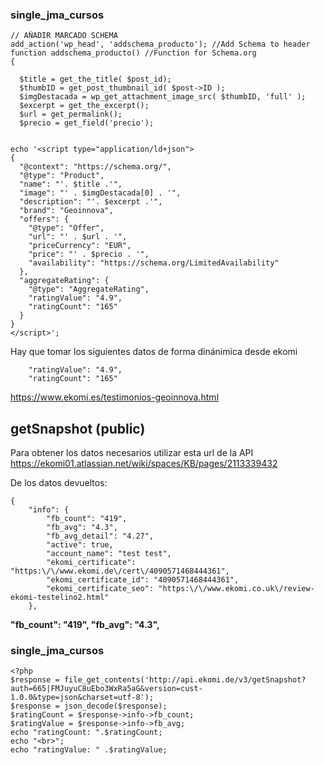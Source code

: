 ### single_jma_cursos

    // AÑADIR MARCADO SCHEMA
    add_action('wp_head', 'addschema_producto'); //Add Schema to header
    function addschema_producto() //Function for Schema.org
    {

      $title = get_the_title( $post_id);
      $thumbID = get_post_thumbnail_id( $post->ID );
      $imgDestacada = wp_get_attachment_image_src( $thumbID, 'full' );
      $excerpt = get_the_excerpt();
      $url = get_permalink();
      $precio = get_field('precio');


    echo '<script type="application/ld+json">
    {
      "@context": "https://schema.org/", 
      "@type": "Product", 
      "name": "'. $title .'",
      "image": "' . $imgDestacada[0] . '",
      "description": "'. $excerpt .'",
      "brand": "Geoinnova",
      "offers": {
        "@type": "Offer",
        "url": "' . $url . '",
        "priceCurrency": "EUR",
        "price": "' . $precio . '",
        "availability": "https://schema.org/LimitedAvailability"
      },
      "aggregateRating": {
        "@type": "AggregateRating",
        "ratingValue": "4.9",
        "ratingCount": "165"
      } 
    }
    </script>';
    
 Hay que tomar los siguientes datos de forma dinánimica desde ekomi
 
        "ratingValue": "4.9",
        "ratingCount": "165"
 
https://www.ekomi.es/testimonios-geoinnova.html


## getSnapshot (public)
Para obtener los datos necesarios utilizar esta url de la API https://ekomi01.atlassian.net/wiki/spaces/KB/pages/2113339432

De los datos devueltos:

    {
        "info": {
            "fb_count": "419",
            "fb_avg": "4.3",
            "fb_avg_detail": "4.27",
            "active": true,
            "account_name": "test test",
            "ekomi_certificate": "https:\/\/www.ekomi.de\/cert\/4090571468444361",
            "ekomi_certificate_id": "4090571468444361",
            "ekomi_certificate_seo": "https:\/\/www.ekomi.co.uk\/review-ekomi-testelino2.html"
        },

**"fb_count": "419",
"fb_avg": "4.3",**

### single_jma_cursos

    <?php
    $response = file_get_contents('http://api.ekomi.de/v3/getSnapshot?auth=665|FMJuyuC8uEbo3WxRa5aG&version=cust-1.0.0&type=json&charset=utf-8');
    $response = json_decode($response);
    $ratingCount = $response->info->fb_count;
    $ratingValue = $response->info->fb_avg;
    echo "ratingCount: ".$ratingCount;
    echo "<br>";
    echo "ratingValue: " .$ratingValue;

